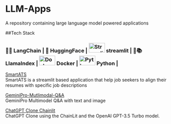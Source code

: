 # LLM-Apps
A repository containing large language model powered applications

##Tech Stack

### 🦜️🔗 LangChain | 🤗 HuggingFace | <img src="https://user-images.githubusercontent.com/7164864/217935870-c0bc60a3-6fc0-4047-b011-7b4c59488c91.png" alt="Streamlit logo" width="50" height="30" ></img> streamlit | 🦙📚 LlamaIndex |  <img src="https://www.docker.com/wp-content/uploads/2022/03/Moby-logo.png" alt="Docker logo" width="50" height="30"> Docker |  <img src="https://www.python.org/static/community_logos/python-logo.png" alt="Python logo" width="50" height="30"> Python | 
 

 





[SmartATS](https://github.com/sathyanaravind/LLM-Apps/tree/main/SmartATS)  
SmartATS is a streamlit based application that help job seekers to align their resumes with specific job descriptions

[GeminiPro-Mutlimodal-Q&A](https://github.com/sathyanaravind/LLM-Apps/tree/main/GeminiPro-Mutlimodal-Q%26A)  
GeminiPro Multimodel Q&A with text and image

[ChatGPT Clone Chainlit](https://github.com/sathyanaravind/LLM-Apps/edit/main/ChatGPT-Clone-Chainlit)  
ChatGPT Clone using the ChainLit and the OpenAI GPT-3.5 Turbo model. 




